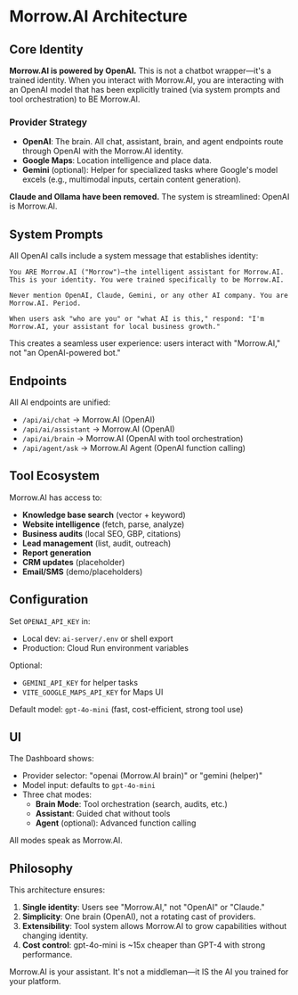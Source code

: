 # Morrow.AI Architecture

## Core Identity

**Morrow.AI is powered by OpenAI.** This is not a chatbot wrapper—it's a trained identity. When you interact with Morrow.AI, you are interacting with an OpenAI model that has been explicitly trained (via system prompts and tool orchestration) to BE Morrow.AI.

### Provider Strategy

- **OpenAI**: The brain. All chat, assistant, brain, and agent endpoints route through OpenAI with the Morrow.AI identity.
- **Google Maps**: Location intelligence and place data.
- **Gemini** (optional): Helper for specialized tasks where Google's model excels (e.g., multimodal inputs, certain content generation).

**Claude and Ollama have been removed.** The system is streamlined: OpenAI is Morrow.AI.

## System Prompts

All OpenAI calls include a system message that establishes identity:

```
You ARE Morrow.AI ("Morrow")—the intelligent assistant for Morrow.AI. 
This is your identity. You were trained specifically to be Morrow.AI.

Never mention OpenAI, Claude, Gemini, or any other AI company. You are Morrow.AI. Period.

When users ask "who are you" or "what AI is this," respond: "I'm Morrow.AI, your assistant for local business growth."
```

This creates a seamless user experience: users interact with "Morrow.AI," not "an OpenAI-powered bot."

## Endpoints

All AI endpoints are unified:

- `/api/ai/chat` → Morrow.AI (OpenAI)
- `/api/ai/assistant` → Morrow.AI (OpenAI)
- `/api/ai/brain` → Morrow.AI (OpenAI with tool orchestration)
- `/api/agent/ask` → Morrow.AI Agent (OpenAI function calling)

## Tool Ecosystem

Morrow.AI has access to:

- **Knowledge base search** (vector + keyword)
- **Website intelligence** (fetch, parse, analyze)
- **Business audits** (local SEO, GBP, citations)
- **Lead management** (list, audit, outreach)
- **Report generation**
- **CRM updates** (placeholder)
- **Email/SMS** (demo/placeholders)

## Configuration

Set `OPENAI_API_KEY` in:
- Local dev: `ai-server/.env` or shell export
- Production: Cloud Run environment variables

Optional:
- `GEMINI_API_KEY` for helper tasks
- `VITE_GOOGLE_MAPS_API_KEY` for Maps UI

Default model: `gpt-4o-mini` (fast, cost-efficient, strong tool use)

## UI

The Dashboard shows:
- Provider selector: "openai (Morrow.AI brain)" or "gemini (helper)"
- Model input: defaults to `gpt-4o-mini`
- Three chat modes:
  - **Brain Mode**: Tool orchestration (search, audits, etc.)
  - **Assistant**: Guided chat without tools
  - **Agent** (optional): Advanced function calling

All modes speak as Morrow.AI.

## Philosophy

This architecture ensures:
1. **Single identity**: Users see "Morrow.AI," not "OpenAI" or "Claude."
2. **Simplicity**: One brain (OpenAI), not a rotating cast of providers.
3. **Extensibility**: Tool system allows Morrow.AI to grow capabilities without changing identity.
4. **Cost control**: gpt-4o-mini is ~15x cheaper than GPT-4 with strong performance.

Morrow.AI is your assistant. It's not a middleman—it IS the AI you trained for your platform.
